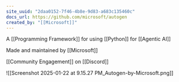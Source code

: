 ```yaml
---
site_uuid: "2daa0152-7f46-4b8e-9d83-a683c135460c"
docs_url: https://github.com/microsoft/autogen
created_by: "[[Microsoft]]"
---
```

A [[Programming Framework]] for using [[Python]] for [[Agentic AI]]

Made and maintained by [[Microsoft]]

[[Community Engagement]] on [[Discord]]

![[Screenshot 2025-01-22 at 9.15.27 PM_Autogen-by-Microsoft.png]]
